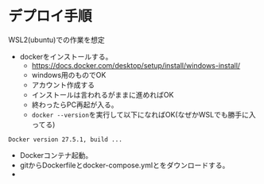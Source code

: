 
# デプロイ手順
WSL2(ubuntu)での作業を想定



-   dockerをインストールする。
    -   https://docs.docker.com/desktop/setup/install/windows-install/
    -   windows用のものでOK
    -   アカウント作成する
    -   インストールは言われるがままに進めればOK
    -   終わったらPC再起が入る。
    -   ``docker --version``を実行して以下になればOK(なぜかWSLでも勝手に入ってる)

```
Docker version 27.5.1, build ...
```

-   Dockerコンテナ起動。
-   gitからDockerfileとdocker-compose.ymlとをダウンロードする。
-   
